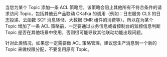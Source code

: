 当您为某个 Topic 添加一条 ACL 策略后，该策略会阻止其他所有不符合条件的请求访问 Topic，包括其他云产品联动 CKafka 的调用（例如：日志服务 CLS 的日志投递、云函数 SCF 消息转储、大数据 EMR 组件的消费等）。所以在为某个 Topic 增加了一条 ACL 策略前，一定要通过业务信息或者控制台的监控信息判断 Topic 是否在其他场景中使用，否则很可能导致其他联动功能出现问题。

针对此类情况，如果您一定需要做 ACL 策略管理，建议您生产消息到一个新的 Topic 来做权限分配，不要复用原有 Topic。

